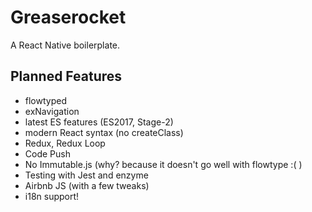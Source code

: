 # Greaserocket
A React Native boilerplate.

## Planned Features
* flowtyped
* exNavigation
* latest ES features (ES2017, Stage-2)
* modern React syntax (no createClass)
* Redux, Redux Loop
* Code Push
* No Immutable.js (why? because it doesn't go well with flowtype :( )
* Testing with Jest and enzyme
* Airbnb JS (with a few tweaks)
* i18n support!
